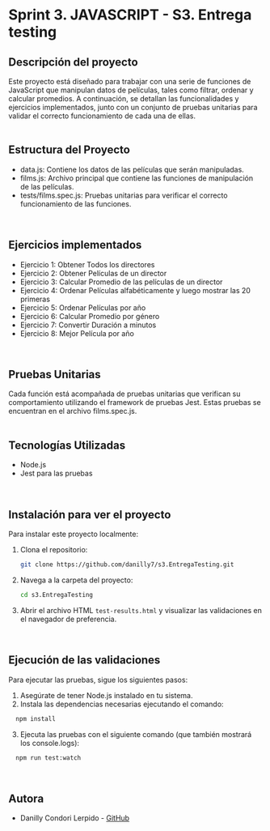 # Sprint 3. JAVASCRIPT - S3. Entrega testing

## Descripción del proyecto

Este proyecto está diseñado para trabajar con una serie de funciones de JavaScript que manipulan datos de películas, tales como filtrar, ordenar y calcular promedios. A continuación, se detallan las funcionalidades y ejercicios implementados, junto con un conjunto de pruebas unitarias para validar el correcto funcionamiento de cada una de ellas.
<br>
<br>

## Estructura del Proyecto
- data.js: Contiene los datos de las películas que serán manipuladas.
- films.js: Archivo principal que contiene las funciones de manipulación de las películas.
- tests/films.spec.js: Pruebas unitarias para verificar el correcto funcionamiento de las funciones.
<br>

## Ejercicios implementados
- Ejercicio 1: Obtener Todos los directores
- Ejercicio 2: Obtener Películas de un director
- Ejercicio 3: Calcular Promedio de las películas de un director
- Ejercicio 4: Ordenar Películas alfabéticamente y luego mostrar las 20 primeras
- Ejercicio 5: Ordenar Películas por año
- Ejercicio 6: Calcular Promedio por género
- Ejercicio 7: Convertir Duración a minutos
- Ejercicio 8: Mejor Película por año
<br>

## Pruebas Unitarias
Cada función está acompañada de pruebas unitarias que verifican su comportamiento utilizando el framework de pruebas Jest. Estas pruebas se encuentran en el archivo films.spec.js.
<br>
<br>

## Tecnologías Utilizadas
- Node.js
- Jest para las pruebas
<br>

## Instalación para ver el proyecto

Para instalar este proyecto localmente:

1. Clona el repositorio:

   ```bash
   git clone https://github.com/danilly7/s3.EntregaTesting.git
   ``` 
   
2. Navega a la carpeta del proyecto:

   ```bash
   cd s3.EntregaTesting
   ```
3. Abrir el archivo HTML `test-results.html` y visualizar las validaciones en el navegador de preferencia.
<br>

## Ejecución de las validaciones
Para ejecutar las pruebas, sigue los siguientes pasos:
1. Asegúrate de tener Node.js instalado en tu sistema.
2. Instala las dependencias necesarias ejecutando el comando:
 ```bash
   npm install
   ``` 
3. Ejecuta las pruebas con el siguiente comando (que también mostrará los console.logs):
 ```bash
   npm run test:watch
   ``` 
<br>

## Autora
- Danilly Condori Lerpido - [GitHub](https://github.com/danilly7)
